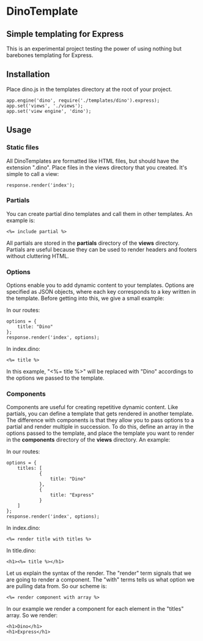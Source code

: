 # DinoTemplate
## Simple templating for Express

This is an experimental project testing the power of using nothing but barebones templating for Express.

## Installation
Place dino.js in the templates directory at the root of your project.
```
app.engine('dino', require('./templates/dino').express);
app.set('views', './views');
app.set('view engine', 'dino');
```

## Usage

### Static files
All DinoTemplates are formatted like HTML files, but should have the extension ".dino". Place files in the views directory that you created. It's simple to call a view:
```
response.render('index');
```

### Partials
You can create partial dino templates and call them in other templates. An example is:
```
<%= include partial %>
```
All partials are stored in the **partials** directory of the **views** directory. Partials are useful because they can be used to render headers and footers without cluttering HTML.

### Options
Options enable you to add dynamic content to your templates. Options are specified as JSON objects, where each key corresponds to a key written in the template. Before getting into this, we give a small example:

In our routes:
```
options = {
	title: "Dino"
};
response.render('index', options);
```

In index.dino:
```
<%= title %>
```

In this example, "<%= title %>" will be replaced with "Dino" accordings to the options we passed to the template.

### Components
Components are useful for creating repetitive dynamic content. Like partials, you can define a template that gets rendered in another template. The difference with components is that they allow you to pass options to a partial and render multiple in succession. To do this, define an array in the options passed to the template, and place the template you want to render in the **components** directory of the **views** directory. An example:

In our routes:
```
options = {
	titles: [
    		{
                title: "Dino"
            },
            {
            	title: "Express"
            }
    ]
};
response.render('index', options);
```

In index.dino:
```
<%= render title with titles %>
```

In title.dino:
```
<h1><%= title %></h1>
```

Let us explain the syntax of the render. The "render" term signals that we are going to render a component. The "with" terms tells us what option we are pulling data from. So our scheme is:
```
<%= render component with array %>
```

In our example we render a component for each element in the "titles" array. So we render:
```
<h1>Dino</h1>
<h1>Express</h1>
```
